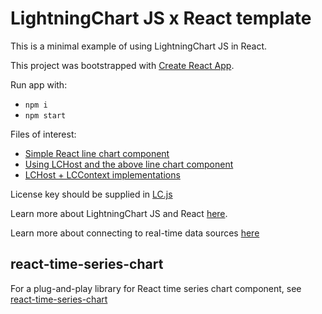 # LightningChart JS x React template

This is a minimal example of using LightningChart JS in React.

This project was bootstrapped with [Create React App](https://github.com/facebook/create-react-app).

Run app with:

- `npm i`
- `npm start`

Files of interest:

- [Simple React line chart component](./src/Components/MyChartComponent.js)
- [Using LCHost and the above line chart component](./src/App.js)
- [LCHost + LCContext implementations](./src/LC.js)

License key should be supplied in [LC.js](./src/LC.js)

Learn more about LightningChart JS and React [here](https://lightningchart.com/js-charts/docs/frameworks/react/).

Learn more about connecting to real-time data sources [here](https://lightningchart.com/js-charts/docs/basic-topics/real-time-data/)

## react-time-series-chart

For a plug-and-play library for React time series chart component, see [react-time-series-chart](./react-time-series-chart/)
